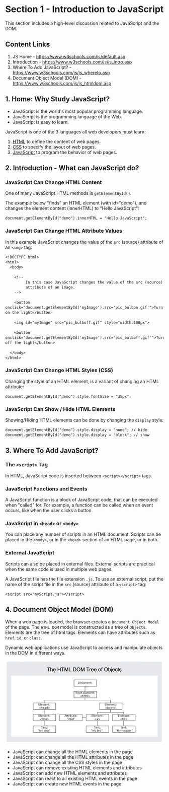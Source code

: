 # Section 1 - Introduction to JavaScript

This section includes a high-level discussion related to JavaScript and the DOM.

## Content Links

1. JS Home - https://www.w3schools.com/js/default.asp
2. Introduction - https://www.w3schools.com/js/js_intro.asp
3. Where To Add JavaScript? - https://www.w3schools.com/js/js_whereto.asp
4. Document Object Model (DOM) - https://www.w3schools.com/js/js_htmldom.asp

## 1. Home: Why Study JavaScript?

- JavaScript is the world's most popular programming language.
- JavaScript is the programming language of the Web.
- JavaScript is easy to learn.

JavaScript is one of the 3 languages all web developers must learn:

1. [HTML](https://www.w3schools.com/html/default.asp) to define the content of web pages.
2. [CSS](https://www.w3schools.com/css/default.asp) to specify the layout of web pages.
3. [JavaScript](https://www.w3schools.com/js/default.asp) to program the behavior of web pages.
    
## 2. Introduction - What can JavaScript do?

### JavaScript Can Change HTML Content

One of many JavaScript HTML methods is `getElementById()`.

The example below "finds" an HTML element (with id="demo"), and changes the element content (innerHTML) to "Hello JavaScript":
           
```
document.getElementById("demo").innerHTML = "Hello JavaScript";
```

### JavaScript Can Change HTML Attribute Values

In this example JavaScript changes the value of the `src` (source) attribute of an `<img>` tag:

```
<!DOCTYPE html>
<html>
  <body>

    <!-- 
         In this case JavaScript changes the value of the src (source) 
         attribute of an image.
    -->

    <button onclick="document.getElementById('myImage').src='pic_bulbon.gif'">Turn on the light</button>

    <img id="myImage" src="pic_bulboff.gif" style="width:100px">

    <button onclick="document.getElementById('myImage').src='pic_bulboff.gif'">Turn off the light</button>

  </body>
</html>
```

### JavaScript Can Change HTML Styles (CSS)

Changing the style of an HTML element, is a variant of changing an HTML attribute:
                                  
```
document.getElementById("demo").style.fontSize = "35px";
```

### JavaScript Can Show / Hide HTML Elements

Showing/Hiding HTML elements can be done by changing the `display` style:

```
document.getElementById("demo").style.display = "none"; // hide
document.getElementById("demo").style.display = "block"; // show
```

## 3. Where To Add JavaScript?

### The `<script>` Tag

In HTML, JavaScript code is inserted between `<script></script>` tags.

### JavaScript Functions and Events

A JavaScript function is a block of JavaScript code, that can be executed when "called" for. For 
example, a function can be called when an event occurs, like when the user clicks a button.

### JavaScript in `<head>` or `<body>`

You can place any number of scripts in an HTML document. Scripts can be placed in the `<body>`, 
or in the `<head>` section of an HTML page, or in both.

### External JavaScript

Scripts can also be placed in external files. External scripts are practical when the same code 
is used in multiple web pages.

A JavaScript file has the file extension `.js`. To use an external script, put the name of the 
script file in the `src` (source) attribute of a `<script>` tag:

```
<script src="myScript.js"></script>
```

## 4. Document Object Model (DOM)


When a web page is loaded, the browser creates a `Document Object Model` of the page. The `HTML DOM` 
model is constructed as a tree of `Objects`. Elements are the tree of html tags. Elements can have 
attributes such as `href`, `id`, or `class`.

Dynamic web applications use JavaScript to access and manipulate objects in the DOM in different ways.
  
![HTML DOM](images/dom.png)

- JavaScript can change all the HTML elements in the page
- JavaScript can change all the HTML attributes in the page
- JavaScript can change all the CSS styles in the page
- JavaScript can remove existing HTML elements and attributes
- JavaScript can add new HTML elements and attributes
- JavaScript can react to all existing HTML events in the page
- JavaScript can create new HTML events in the page